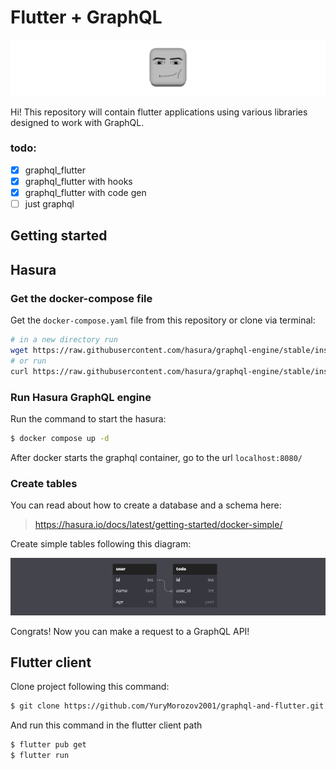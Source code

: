 # Flutter + GraphQL 
<img src="https://github.com/YuryMorozov2001/graphql-and-flutter/raw/main/.github/images/preview.gif" alt="preview">

Hi! This repository will contain flutter applications using various libraries designed to work with GraphQL.

### todo:
- [X] graphql_flutter
- [X] graphql_flutter with hooks
- [X] graphql_flutter with code gen
- [ ] just graphql
   
## Getting started

## Hasura

### Get the docker-compose file

Get the `docker-compose.yaml` file from this repository or clone via terminal: 

```bash
# in a new directory run
wget https://raw.githubusercontent.com/hasura/graphql-engine/stable/install-manifests/docker-compose/docker-compose.yaml
# or run
curl https://raw.githubusercontent.com/hasura/graphql-engine/stable/install-manifests/docker-compose/docker-compose.yaml -o docker-compose.yml
```

### Run Hasura GraphQL engine
Run the command to start the hasura:
```bash
$ docker compose up -d
```
After docker starts the graphql container, go to the url `localhost:8080/`


### Create tables
You can read about how to create a database and a schema here:
>https://hasura.io/docs/latest/getting-started/docker-simple/

Create simple tables following this diagram:

<img src="https://github.com/YuryMorozov2001/graphql-and-flutter/raw/main/.github/images/db.png" alt="diogram">

Congrats! Now you can make a request to a GraphQL API!

##  Flutter client
Clone project following this command:
```bash
$ git clone https://github.com/YuryMorozov2001/graphql-and-flutter.git
```
And run this command in the flutter client path
```bash
$ flutter pub get
$ flutter run
```